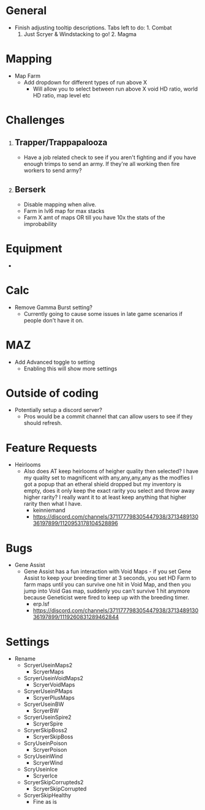 # General
   - Finish adjusting tooltip descriptions. Tabs left to do:
	1. Combat
      	1. Just Scryer & Windstacking to go!
	2. Magma

# Mapping
   - Map Farm
     - Add dropdown for different types of run above X
       - Will allow you to select between run above X void HD ratio, world HD ratio, map level etc

# Challenges
1. ## Trapper/Trappapalooza
   - Have a job related check to see if you aren't fighting and if you have enough trimps to send an army. If they're all working then fire workers to send army?

2. ## Berserk
   - Disable mapping when alive.
   - Farm in lvl6 map for max stacks
   - Farm X amt of maps OR till you have 10x the stats of the improbability

# Equipment
   - 

# Calc
   - Remove Gamma Burst setting?
     - Currently going to cause some issues in late game scenarios if people don't have it on. 

# MAZ
   - Add Advanced toggle to setting
     - Enabling this will show more settings

# Outside of coding
   - Potentially setup a discord server? 
        - Pros would be a commit channel that can allow users to see if they should refresh.

# Feature Requests

   - Heirlooms
     - Also does AT keep heirlooms of heigher quality then selected? I have my quality set to magnificent with any,any,any,any as the modfies I got a popup that an etheral shield dropped but my inventory is empty, does it only keep the exact rarity you select and throw away higher rarity? I really want it to at least keep anything that higher rarity then what I have.
       - keinniemand
       - https://discord.com/channels/371177798305447938/371348913036197899/1120953178104528896

# Bugs

   - Gene Assist
     - Gene Assist has a fun interaction with Void Maps - if you set Gene Assist to keep your breeding timer at 3 seconds, you set HD Farm to farm maps until you can survive one hit in Void Map, and then you jump into Void Gas map, suddenly you can't survive 1 hit anymore because Geneticist were fired to keep up with the breeding timer.
       - erp.lsf
       - https://discord.com/channels/371177798305447938/371348913036197899/1119260831289462844

# Settings
   - Rename
     - ScryerUseinMaps2
       - ScryerMaps
     - ScryerUseinVoidMaps2
	   - ScryerVoidMaps
     - ScryerUseinPMaps
	   - ScryerPlusMaps
	 - ScryerUseinBW
    	 - ScryerBW
  	 - ScryerUseinSpire2
    	 - ScryerSpire
  	 - ScryerSkipBoss2
    	 - ScryerSkipBoss
  	 - ScryUseinPoison
    	 - ScryerPoison
  	 - ScryUseinWind
    	 - ScryerWind
  	 - ScryUseinIce
    	 - ScryerIce
  	 - ScryerSkipCorrupteds2
    	 - ScryerSkipCorrupted
  	 - ScryerSkipHealthy
       - Fine as is